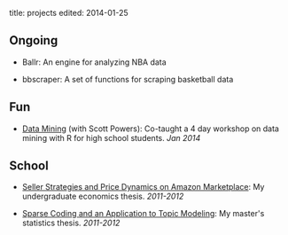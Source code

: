 title: projects
edited: 2014-01-25

## Ongoing ##

* Ballr: An engine for analyzing NBA data

* bbscraper: A set of functions for scraping basketball data

## Fun ##

* [Data Mining](http://github.com/ryw90/data-mining-intersession) (with Scott Powers): Co-taught a 4 day workshop on data mining with R for high school students. *Jan 2014*

## School ##

* [Seller Strategies and Price Dynamics on Amazon Marketplace](https://www.dropbox.com/s/ajsty32u8y390ov/seller%20strategies%20and%20price%20dynamics.pdf): My undergraduate economics thesis. *2011-2012*

* [Sparse Coding and an Application to Topic Modeling](https://www.dropbox.com/s/d0jppn6nb1dcosm/sparse%20coding%20and%20topic%20models.pdf): My master's statistics thesis. *2011-2012*
